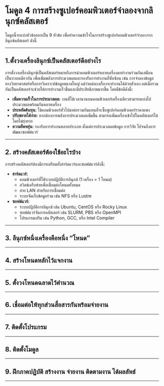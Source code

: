 # โมดูล 4 การสร้างซูเปอร์คอมพิวเตอร์จำลองจากลินุกซ์คลัสเตอร์

โมดูลนี้จะแบ่งหัวข้อออกเป็น 9 หัวข้อ เพื่อทำความเข้าใจในการสร้างซูเปอร์คอมพิวเตอร์จำลองจากลีนุกซ์คลัสเตอร์ ดังนี้

---
## 1.ตั้งวงเครื่องลินุกซ์เป็นคลัสเตอร์ดีอย่างไร
การตั้งวงเครื่องลินุกซ์เป็นคลัสเตอร์หมายถึงการนำคอมพิวเตอร์หลายเครื่องมาทำงานร่วมกันเสมือนเป็นระบบเดียวกัน เพื่อเพิ่มพลังการประมวลผลและรองรับการทำงานที่ซับซ้อน เช่น การจำลองข้อมูลทางวิทยาศาสตร์หรือการวิเคราะห์ข้อมูลขนาดใหญ่ แม้ว่าแต่ละเครื่องจะทำงานได้ด้วยตัวเอง แต่เมื่อรวมกันเป็นคลัสเตอร์จะช่วยให้การทำงานเร็วขึ้นและมีประสิทธิภาพมากขึ้น โดยมีข้อดีดังนี้:
  - **เพิ่มความเร็วในการประมวลผล:** งานที่ใช้เวลานานบนคอมพิวเตอร์เครื่องเดียวสามารถแบ่งไปประมวลผลพร้อมกันหลายเครื่อง
  - **ประหยัดต้นทุน:** ใช้คอมพิวเตอร์ทั่วไปมาต่อรวมกันแทนที่จะซื้อซูเปอร์คอมพิวเตอร์ราคาแพง
  - **ปรับขยายได้ง่าย:** หากต้องการพลังการประมวลผลเพิ่มขึ้น สามารถเพิ่มเครื่องเข้าไปในคลัสเตอร์ได้โดยไม่ยุ่งยาก
  - **ความยืดหยุ่น:** รองรับการทำงานหลายประเภท ตั้งแต่การประมวลผลข้อมูล การวิจัย ไปจนถึงการพัฒนาซอฟต์แวร์
---
## 2.	สร้างคลัสเตอร์ต้องใช้อะไรบ้าง
การสร้างคลัสเตอร์ต้องมีการเตรียมทั้งฮาร์ดแวร์และซอฟต์แวร์ดังนี้:
  - **ฮาร์ดแวร์:**
    - คอมพิวเตอร์ที่ใช้ระบบปฏิบัติการลินุกซ์ (1 เครื่อง = 1 โหนด)
    - สวิตช์เครือข่ายเพื่อเชื่อมต่อโหนดทั้งหมด
    - สาย LAN สำหรับการเชื่อมต่อ
    - ระบบจัดเก็บข้อมูลร่วม เช่น NFS หรือ Lustre
  - **ซอฟต์แวร์:**
    - ระบบปฏิบัติการลินุกซ์ เช่น Ubuntu, CentOS หรือ Rocky Linux
    - ซอฟต์แวร์จัดการคลัสเตอร์ เช่น SLURM, PBS หรือ OpenMPI
    - โปรแกรมเสริม เช่น Python, GCC, หรือ Intel Compiler
---
## 3.	ลีนุกซ์หนึ่งเครื่องคือหนึ่ง “โหนด”

---
## 4.	สร้างโหนดหลักไว้แจกงาน

---
## 5.	ตั้งวงโหนดฉลาดไว้คำนวณ

---
## 6.	เชื่อมต่อให้ทุกส่วนสื่อสารกันพร้อมจ่ายงาน

---
## 7.	ติดตั้งโปรแกรม

---

## 8.	ติดตั้งโมดูล

---
## 9.	ฝึกภาคปฏิบัติ สร้างงาน จ่ายงาน ติดตามงาน ได้ผลลัพธ์

---
